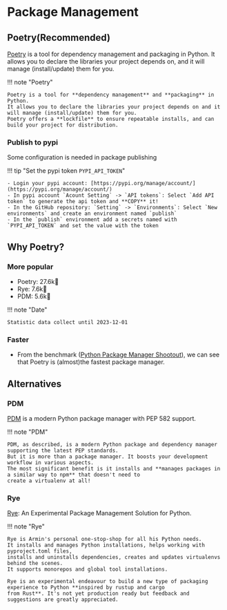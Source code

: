 # Package Management

## Poetry(Recommended)

[Poetry](https://python-poetry.org/) is a tool for dependency management and packaging in Python.
It allows you to declare the libraries your project depends on, and it will manage (install/update) them for you.

!!! note "Poetry"

    Poetry is a tool for **dependency management** and **packaging** in Python.
    It allows you to declare the libraries your project depends on and it will manage (install/update) them for you.
    Poetry offers a **lockfile** to ensure repeatable installs, and can build your project for distribution.

### Publish to pypi

Some configuration is needed in package publishing

!!! tip "Set the pypi token `PYPI_API_TOKEN`"

    - Login your pypi account: [https://pypi.org/manage/account/](https://pypi.org/manage/account/)
    - In pypi account `Acount Setting` -> `API tokens`: Select `Add API token` to generate the api token and **COPY** it!
    - In the GitHub repository: `Setting` -> `Environments`: Select `New environments` and create an environment named `publish`
    - In the `publish` environment add a secrets named with `PYPI_API_TOKEN` and set the value with the token


## Why Poetry?

### More popular

- Poetry: 27.6k🌟
- Rye: 7.6k🌟
- PDM: 5.6k🌟

!!! note "Date"

    Statistic data collect until 2023-12-01

### Faster

- From the benchmark
  ([Python Package Manager Shootout](https://lincolnloop.github.io/python-package-manager-shootout/)),
  we can see that Poetry is (almost)the fastest package manager.


## Alternatives

### PDM
[PDM](https://pdm.fming.dev/) is a modern Python package manager with PEP 582 support.

!!! note "PDM"

    PDM, as described, is a modern Python package and dependency manager supporting the latest PEP standards.
    But it is more than a package manager. It boosts your development workflow in various aspects.
    The most significant benefit is it installs and **manages packages in a similar way to npm** that doesn't need to
    create a virtualenv at all!

### Rye
[Rye](https://rye-up.com/): An Experimental Package Management Solution for Python.

!!! note "Rye"

    Rye is Armin's personal one-stop-shop for all his Python needs.
    It installs and manages Python installations, helps working with pyproject.toml files,
    installs and uninstalls dependencies, creates and updates virtualenvs behind the scenes.
    It supports monorepos and global tool installations.

    Rye is an experimental endeavour to build a new type of packaging experience to Python **inspired by rustup and cargo
    from Rust**. It's not yet production ready but feedback and suggestions are greatly appreciated.
